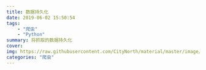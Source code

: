 ```yaml
---
title: 数据持久化
date: 2019-06-02 15:50:54
tags: 
	- "爬虫"
	- "Python"
summary: 将抓取的数据持久化
cover: 
img: https://raw.githubusercontent.com/CityNorth/material/master/image/data_storage.png
categories: "爬虫"	
---
```


